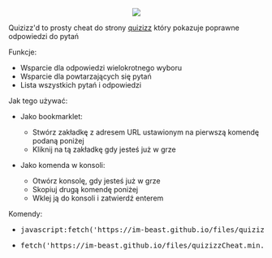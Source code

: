 <p align="center"> <img src="https://imgur.com/iZCuqrh.png"> </p>

Quizizz'd to prosty cheat do strony [quizizz](https://quizizz.com) który pokazuje poprawne odpowiedzi do pytań </h1>

Funkcje:
 * Wsparcie dla odpowiedzi wielokrotnego wyboru
 * Wsparcie dla powtarzających się pytań
 * Lista wszystkich pytań i odpowiedzi

Jak tego używać:
* Jako bookmarklet:
  * Stwórz zakładkę z adresem URL ustawionym na pierwszą komendę podaną poniżej
  * Kliknij na tą zakładkę gdy jesteś już w grze
 
* Jako komenda w konsoli:
  * Otwórz konsolę, gdy jesteś już w grze
  * Skopiuj drugą komendę poniżej
  * Wklej ją do konsoli i zatwierdź enterem
 
Komendy:
 * <pre>javascript:fetch('https://im-beast.github.io/files/quizizzCheat.min.js').then(response=>response.text().then(text=>eval(text)))</pre>
 * <pre>fetch('https://im-beast.github.io/files/quizizzCheat.min.js').then(response=>response.text().then(text=>eval(text)))</pre>
